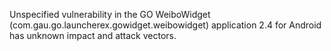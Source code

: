 Unspecified vulnerability in the GO WeiboWidget (com.gau.go.launcherex.gowidget.weibowidget) application 2.4 for Android has unknown impact and attack vectors.